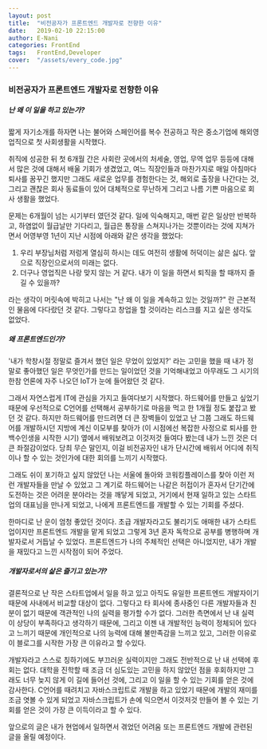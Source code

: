 ```yaml
---
layout: post
title:  "비전공자가 프론트엔드 개발자로 전향한 이유"
date:   2019-02-10 22:15:00
author: E-Nani
categories: FrontEnd
tags:	FrontEnd,Developer
cover:  "/assets/every_code.jpg"
---
```


### 비전공자가 프론트엔드 개발자로 전향한 이유

##### 난 왜 이 일을 하고 있는가?

짧게 자기소개를 하자면 나는 불어와 스페인어를 복수 전공하고 작은 중소기업에 해외영업직으로 첫 사회생활을 시작했다.

취직에 성공한 뒤 첫 6개월 간은 사회란 곳에서의 처세술, 영업, 무역 업무 등등에 대해서 많은 것에 대해서 배울 기회가 생겼었고, 여느 직장인들과 마찬가지로 매일 아침마다 퇴사를 꿈꾸긴 했지만 그래도 새로운 업무를 경험한다는 것, 해외로 출장을 나간다는 것, 그리고 괜찮은 회사 동료들이 있어 대체적으로 무난하게 그리고 나름 기쁜 마음으로 회사 생활을 했었다.

문제는 6개월이 넘는 시기부터 였던것 같다. 일에 익숙해지고, 매번 같은 일상만 반복하고, 하염없이 월급날만 기다리고, 월급은 통장을 스쳐지나가는 것뿐이라는 것에 지쳐가면서 어영부영 1년이 지난 시점에 아래와 같은 생각을 했었다:

1. 우리 부장님처럼 저렁게 열심히 하시는 데도 여전히 생활에 허덕이는 삶은 싫다. 앞으로 직장인으로서의 미래는 없다.
2. 더구나 영업직은 나랑 맞지 않는 거 같다. 내가 이 일을 하면서 퇴직을 할 때까지 즐길 수 있을까?

라는 생각이 머릿속에 박히고 나서는 "난 왜 이 일을 계속하고 있는 것일까?" 란 근본적인 물음에 다다랐던 것 같다. 그렇다고 창업을 할 것이라는 리스크를 지고 싶은 생각도 없었다.


##### 왜 프론트엔드인가?

'내가 학창시절 정말로 즐겨서 했던 일은 무었이 있었지?' 라는 고민을 했을 때 내가 정말로 좋아했던 일은 무엇인가를 만드는 일이었던 것을 기억해내었고 아무래도 그 시기의 한참 언론에 자주 나오던 IoT가 눈에 들어왔던 것 같다.

그래서 자연스럽게  IT에 관심을 가지고 들여다보기 시작했다. 하드웨어를 만들고 싶었기 때문에 우선적으로 C언어를 선택해서 공부하기로 마음을 먹고 한 1개월 정도 붙잡고 봤던 것 같다. 하지만 하드웨어를 만드려면 더 큰 장벽들이 있었고 난 그쯤 그래도 하드웨어를 개발하시던 지방에 계신 이모부를 찾아가 (이 시점에선 복잡한 사정으로 퇴사를 한 백수인생을 시작한 시기) 옆에서 배워보려고 이것저것 들여다 봤는데 내가 느낀 것은 더 큰 좌절감이었다. 당최 무슨 말인지, 이걸 비전공자인 내가 단시간에 배워서 어디에 취직이나 할 수 있는 것인가에 대한 회의를 느끼기 시작했다.

그래도 쉬이 포기하고 싶지 않았던 나는 서울에 돌아와 코워킹플레이스를 찾아 이런 저런 개발자들을 만날 수 있었고 그 계기로 하드웨어는 나같은 허접이가 혼자서 단기간에 도전하는 것은 어려운 분야라는 것을 깨닿게 되었고, 거기에서 현재 일하고 있는 스타트업의 대표님을 만나게 되었고, 나에게 프론트엔드를 개발할 수 있는 기회를 주셨다.

한마디로 난 운이 엄청 좋았던 것이다. 초급 개발자라고도 불리기도 애매한 내가 스타트업이지만 프론트엔드 개발을 맡게 되었고 그렇게 3년 혼자 독학으로 공부를 병행하며 개발자로서 거듭날 수 있었다. 프론트엔드가 나의 주체적인 선택은 아니었지만, 내가 개발을 재밌다고 느낀 시작점이 되어 주었다.

##### 개발자로서의 삶은 즐기고 있는가?

결론적으로 난 작은 스타트업에서 일을 하고 있고 아직도 유일한 프론트엔드 개발자이기 때문에 사내에서 비교할 대상이 없다. 그렇다고 타 회사에 종사중인 다른 개발자들과 친분이 없기 때문에 객관적인 나의 실력을 평가할 수가 없다. 그러한 측면에서 난 내 실력이 상당이 부족하다고 생각하기 때문에, 그리고 이젠 내 개발적인 능력이 정체되어 있다고 느끼기 때문에 개인적으로 나의 능력에 대해 불만족감을 느끼고 있고, 그러한 이유로 이 블로그를 시작한 가장 큰 이유라고 할 수있다.

개발자라고 스스로 칭하기에도 부끄러운 실력이지만 그래도 전반적으로 난 내 선택에 후회는 없다. 대학을 진학할 때 조금 더 심도있는 고민을 하지 않았던 점을 후회하지만 그래도 너무 늦지 않게 이 길에 들어선 것에, 그리고 이 일을 할 수 있는 기회를 얻은 것에 감사한다. C언어를 때려치고 자바스크립트로 개발을 하고 있었기 때문에 개발의 재미를 조금 엿볼 수 있게 되었고 자바스크립트가 손에 익으면서 이것저것 만들어 볼 수 있는 기회를 얻은 것이 가장 큰 이득이라고 할 수 있다.

앞으로의 글은 내가 현업에서 일하면서 겪었던 어려움 또는 프론트엔드 개발에 관련된 글을 올릴 예정이다.
